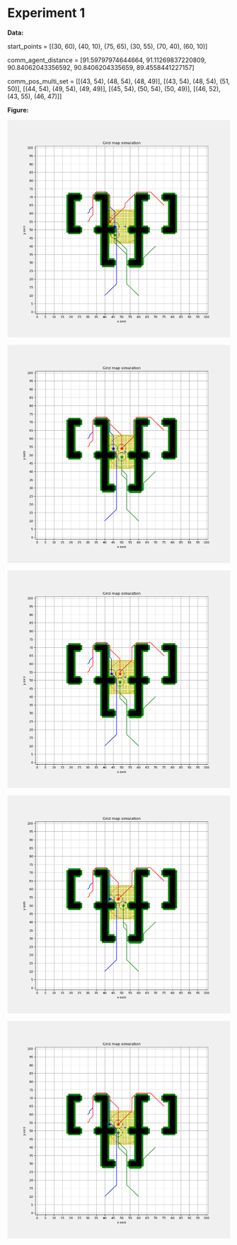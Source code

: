 # Experiment 1

**Data:**

start_points = [(30, 60), (40, 10), (75, 65), (30, 55), (70, 40), (60, 10)]

comm_agent_distance = [91.59797974644664, 91.11269837220809, 90.84062043356592, 90.8406204335659, 89.4558441227157]

comm_pos_multi_set = [[(43, 54), (48, 54), (48, 49)], [(43, 54), (48, 54), (51, 50)], [(44, 54), (49, 54), (49, 49)], [(45, 54), (50, 54), (50, 49)], [(46, 52), (43, 55), (46, 47)]]



**Figure:**

![Figure_1](./Figure_1.png)

![Figure_2](./Figure_2.png)

![Figure_3](./Figure_3.png)

![Figure_4](./Figure_4.png)

![Figure_5](./Figure_5.png)
